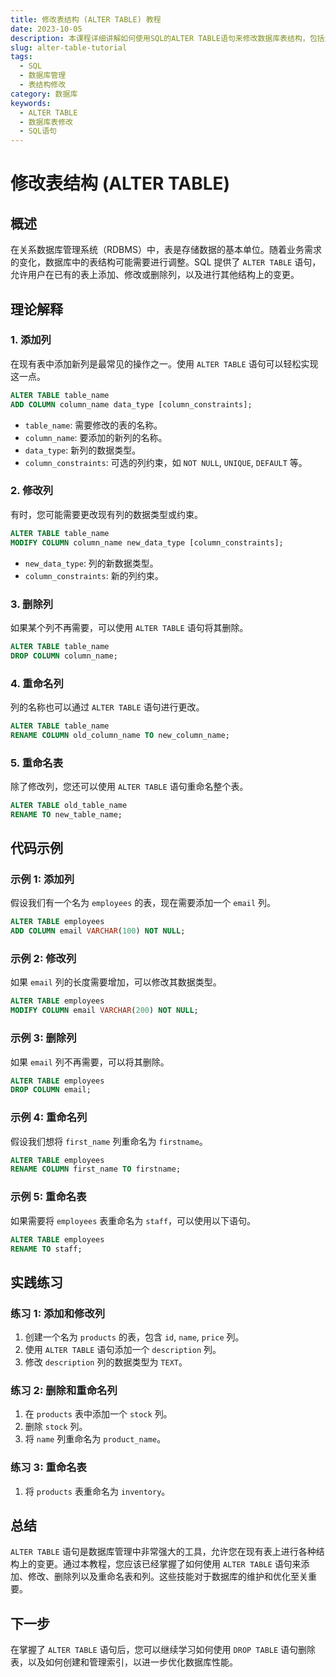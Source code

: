 ```yaml
---
title: 修改表结构 (ALTER TABLE) 教程
date: 2023-10-05
description: 本课程详细讲解如何使用SQL的ALTER TABLE语句来修改数据库表结构，包括添加、删除和修改列，以及修改表的约束和索引。
slug: alter-table-tutorial
tags:
  - SQL
  - 数据库管理
  - 表结构修改
category: 数据库
keywords:
  - ALTER TABLE
  - 数据库表修改
  - SQL语句
---
```


# 修改表结构 (ALTER TABLE)

## 概述

在关系数据库管理系统（RDBMS）中，表是存储数据的基本单位。随着业务需求的变化，数据库中的表结构可能需要进行调整。SQL 提供了 `ALTER TABLE` 语句，允许用户在已有的表上添加、修改或删除列，以及进行其他结构上的变更。

## 理论解释

### 1. 添加列

在现有表中添加新列是最常见的操作之一。使用 `ALTER TABLE` 语句可以轻松实现这一点。

```sql
ALTER TABLE table_name
ADD COLUMN column_name data_type [column_constraints];
```

- `table_name`: 需要修改的表的名称。
- `column_name`: 要添加的新列的名称。
- `data_type`: 新列的数据类型。
- `column_constraints`: 可选的列约束，如 `NOT NULL`, `UNIQUE`, `DEFAULT` 等。

### 2. 修改列

有时，您可能需要更改现有列的数据类型或约束。

```sql
ALTER TABLE table_name
MODIFY COLUMN column_name new_data_type [column_constraints];
```

- `new_data_type`: 列的新数据类型。
- `column_constraints`: 新的列约束。

### 3. 删除列

如果某个列不再需要，可以使用 `ALTER TABLE` 语句将其删除。

```sql
ALTER TABLE table_name
DROP COLUMN column_name;
```

### 4. 重命名列

列的名称也可以通过 `ALTER TABLE` 语句进行更改。

```sql
ALTER TABLE table_name
RENAME COLUMN old_column_name TO new_column_name;
```

### 5. 重命名表

除了修改列，您还可以使用 `ALTER TABLE` 语句重命名整个表。

```sql
ALTER TABLE old_table_name
RENAME TO new_table_name;
```

## 代码示例

### 示例 1: 添加列

假设我们有一个名为 `employees` 的表，现在需要添加一个 `email` 列。

```sql
ALTER TABLE employees
ADD COLUMN email VARCHAR(100) NOT NULL;
```

### 示例 2: 修改列

如果 `email` 列的长度需要增加，可以修改其数据类型。

```sql
ALTER TABLE employees
MODIFY COLUMN email VARCHAR(200) NOT NULL;
```

### 示例 3: 删除列

如果 `email` 列不再需要，可以将其删除。

```sql
ALTER TABLE employees
DROP COLUMN email;
```

### 示例 4: 重命名列

假设我们想将 `first_name` 列重命名为 `firstname`。

```sql
ALTER TABLE employees
RENAME COLUMN first_name TO firstname;
```

### 示例 5: 重命名表

如果需要将 `employees` 表重命名为 `staff`，可以使用以下语句。

```sql
ALTER TABLE employees
RENAME TO staff;
```

## 实践练习

### 练习 1: 添加和修改列

1. 创建一个名为 `products` 的表，包含 `id`, `name`, `price` 列。
2. 使用 `ALTER TABLE` 语句添加一个 `description` 列。
3. 修改 `description` 列的数据类型为 `TEXT`。

### 练习 2: 删除和重命名列

1. 在 `products` 表中添加一个 `stock` 列。
2. 删除 `stock` 列。
3. 将 `name` 列重命名为 `product_name`。

### 练习 3: 重命名表

1. 将 `products` 表重命名为 `inventory`。

## 总结

`ALTER TABLE` 语句是数据库管理中非常强大的工具，允许您在现有表上进行各种结构上的变更。通过本教程，您应该已经掌握了如何使用 `ALTER TABLE` 语句来添加、修改、删除列以及重命名表和列。这些技能对于数据库的维护和优化至关重要。

## 下一步

在掌握了 `ALTER TABLE` 语句后，您可以继续学习如何使用 `DROP TABLE` 语句删除表，以及如何创建和管理索引，以进一步优化数据库性能。